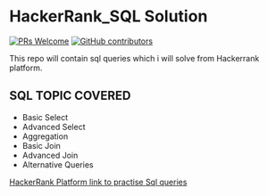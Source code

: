 # HackerRank_SQL Solution

[![PRs Welcome](https://img.shields.io/badge/PRs-welcome-brightgreen.svg?style=flat-square)](http://makeapullrequest.com)
[![GitHub contributors](https://img.shields.io/github/contributors/HackerRank_SQL/codechef.svg)](https://github.com/Amandeepanmol/HackerRank_SQL)

This repo will contain sql queries which i will solve from Hackerrank platform.



## SQL TOPIC COVERED

* Basic Select
* Advanced Select
* Aggregation
* Basic Join
* Advanced Join
* Alternative Queries



[HackerRank Platform link to practise Sql queries](https://www.hackerrank.com/domains/sql)
